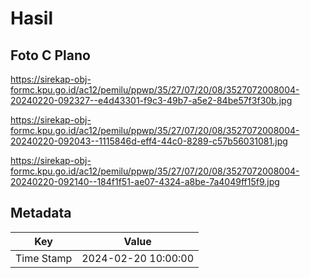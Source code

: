 # Hasil

## Foto C Plano

https://sirekap-obj-formc.kpu.go.id/ac12/pemilu/ppwp/35/27/07/20/08/3527072008004-20240220-092327--e4d43301-f9c3-49b7-a5e2-84be57f3f30b.jpg

https://sirekap-obj-formc.kpu.go.id/ac12/pemilu/ppwp/35/27/07/20/08/3527072008004-20240220-092043--1115846d-eff4-44c0-8289-c57b56031081.jpg

https://sirekap-obj-formc.kpu.go.id/ac12/pemilu/ppwp/35/27/07/20/08/3527072008004-20240220-092140--184f1f51-ae07-4324-a8be-7a4049ff15f9.jpg


## Metadata

| Key        | Value               |
| ---------- | ------------------- |
| Time Stamp | 2024-02-20 10:00:00 |



